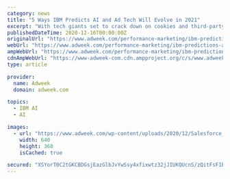 ```yaml
---
category: news
title: "5 Ways IBM Predicts AI and Ad Tech Will Evolve in 2021"
excerpt: "With tech giants set to crack down on cookies and third-party trackers in the coming months, the ad-tech industry is in for some major changes. IBM Watson Advertising has bet that artificial ..."
publishedDateTime: 2020-12-16T00:00:00Z
originalUrl: "https://www.adweek.com/performance-marketing/ibm-predictions-artificial-intelligence-ad-tech-2021/"
webUrl: "https://www.adweek.com/performance-marketing/ibm-predictions-artificial-intelligence-ad-tech-2021/"
ampWebUrl: "https://www.adweek.com/performance-marketing/ibm-predictions-artificial-intelligence-ad-tech-2021/amp/"
cdnAmpWebUrl: "https://www-adweek-com.cdn.ampproject.org/c/s/www.adweek.com/performance-marketing/ibm-predictions-artificial-intelligence-ad-tech-2021/amp/"
type: article

provider:
  name: Adweek
  domain: adweek.com

topics:
  - IBM AI
  - AI

images:
  - url: "https://www.adweek.com/wp-content/uploads/2020/12/Salesforce_Quiz_HP-640x360.jpg"
    width: 640
    height: 360
    isCached: true

secured: "XSYorT0C2tGKCBDGsjEazGlbJvYwSsy4xfixwtz32jJIUKQUcnS/zQitFsF1bUHdSnUitHFr99g5RQg/y26cJqzel/J54uJJdXzAmhNCTtTQQTgKsQrDGA9Wlb3fG3pR4Wc6IYxROLxZieFfyae/mjSyHjX7U/cBY4fK3LDLv5lx8a0q/Imk3x3okgL0xjVQkjFK2rgDfuUhkPjJFUkloKQzUe9h1ZSXunwNcSOhHjDTxojfjVdzmEsA6PasCgLujZChC3XohuIsFrDkxLJcdkjFMbuorWCNrisS4hDBcpyDVnJiKQOj8lEEm7880v5NkA0TPlGTpJpuoLrEAOC8CumfThOnaBe4bMhWGMpChLQ=;8BTDkQNhe56VxDOPWqxijw=="
---
```



